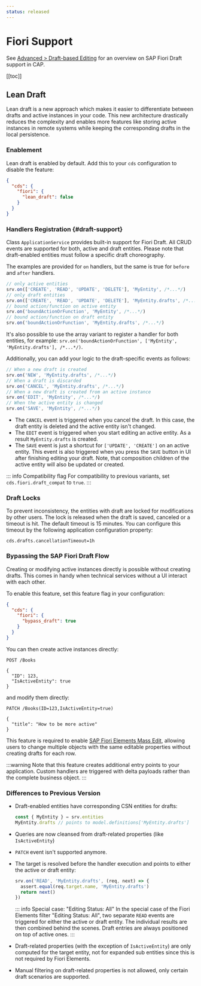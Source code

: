 ```yaml
---
status: released
---
```



# Fiori Support

See [Advanced > Draft-based Editing](../advanced/fiori#draft-support) for an overview on SAP Fiori Draft support in CAP.

[[toc]]


<!--
## Serving `$metadata` Requests



## Serving `$batch` Requests

-->

## Lean Draft

Lean draft is a new approach which makes it easier to differentiate between drafts and active instances in your code. This new architecture drastically reduces the complexity and enables more features like storing active instances in remote systems while keeping the corresponding drafts in the local persistence.

### Enablement

Lean draft is enabled by default. Add this to your `cds` configuration to disable the feature:

```json
{
  "cds": {
    "fiori": {
      "lean_draft": false
    }
  }
}
```

### Handlers Registration {#draft-support}

Class `ApplicationService` provides built-in support for Fiori Draft. All CRUD events are supported for both, active and draft entities.
Please note that draft-enabled entities must follow a specific draft choreography.

The examples are provided for `on` handlers, but the same is true for `before` and `after` handlers.

  ```js
  // only active entities
  srv.on(['CREATE', 'READ', 'UPDATE', 'DELETE'], 'MyEntity', /*...*/)
  // only draft entities
  srv.on(['CREATE', 'READ', 'UPDATE', 'DELETE'], 'MyEntity.drafts', /*...*/)
  // bound action/function on active entity
  srv.on('boundActionOrFunction', 'MyEntity', /*...*/)
  // bound action/function on draft entity
  srv.on('boundActionOrFunction', 'MyEntity.drafts', /*...*/)
  ```

It's also possible to use the array variant to register a handler for both entities, for example: `srv.on('boundActionOrFunction', ['MyEntity', 'MyEntity.drafts'], /*...*/)`.

Additionally, you can add your logic to the draft-specific events as follows:

  ```js
  // When a new draft is created
  srv.on('NEW', 'MyEntity.drafts', /*...*/)
  // When a draft is discarded
  srv.on('CANCEL', 'MyEntity.drafts', /*...*/)
  // When a new draft is created from an active instance
  srv.on('EDIT', 'MyEntity', /*...*/)
  // When the active entity is changed
  srv.on('SAVE', 'MyEntity', /*...*/)
  ```

- The `CANCEL` event is triggered when you cancel the draft. In this case, the draft entity is deleted and the active entity isn't changed.
- The `EDIT` event is triggered when you start editing an active entity. As a result `MyEntity.drafts` is created.
- The `SAVE` event is just a shortcut for `['UPDATE', 'CREATE']` on an active entity. This event is also triggered when you press the `SAVE` button in UI after finishing editing your draft. Note, that composition children of the active entity will also be updated or created.

::: info Compatibility flag
For compatibility to previous variants, set `cds.fiori.draft_compat` to `true`.
:::

### Draft Locks

To prevent inconsistency, the entities with draft are locked for modifications by other users. The lock is released when the draft is saved, canceled or a timeout is hit. The default timeout is 15 minutes. You can configure this timeout by the following application configuration property:

```properties
cds.drafts.cancellationTimeout=1h
```

### Bypassing the SAP Fiori Draft Flow

Creating or modifying active instances directly is possible without creating drafts. This comes in handy when technical services without a UI interact with each other.

To enable this feature, set this feature flag in your configuration:

```json
{
  "cds": {
    "fiori": {
      "bypass_draft": true
    }
  }
}
```

You can then create active instances directly:

```http
POST /Books

{
  "ID": 123,
  "IsActiveEntity": true
}
```

and modify them directly:

```http
PATCH /Books(ID=123,IsActiveEntity=true)

{
  "title": "How to be more active"
}
```

This feature is required to enable [SAP Fiori Elements Mass Edit](https://sapui5.hana.ondemand.com/sdk/#/topic/965ef5b2895641bc9b6cd44f1bd0eb4d.html), allowing users to change multiple objects with the
same editable properties without creating drafts for each row.

:::warning
Note that this feature creates additional entry points to your application. Custom handlers are triggered with delta
payloads rather than the complete business object.
:::

### Differences to Previous Version

- Draft-enabled entities have corresponding CSN entities for drafts:

    ```js
    const { MyEntity } = srv.entities
    MyEntity.drafts // points to model.definitions['MyEntity.drafts']
    ```

- Queries are now cleansed from draft-related properties (like `IsActiveEntity`)
- `PATCH` event isn't supported anymore.
- The target is resolved before the handler execution and points to either the active or draft entity:

    ```js
    srv.on('READ', 'MyEntity.drafts', (req, next) => {
      assert.equal(req.target.name, 'MyEntity.drafts')
      return next()
    })
    ```

    ::: info Special case: "Editing Status: All"
    In the special case of the Fiori Elements filter "Editing Status: All", two separate `READ` events are triggered for either the active or draft entity.
    The individual results are then combined behind the scenes. Draft entries are always positioned on top of active ones.
    :::

- Draft-related properties (with the exception of `IsActiveEntity`) are only computed for the target entity, not for expanded sub entities since this is not required by Fiori Elements.
- Manual filtering on draft-related properties is not allowed, only certain draft scenarios are supported.

